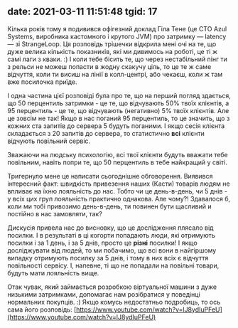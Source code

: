 date: 2021-03-11 11:51:48
tgid: 17
----

Кілька років тому я подивився офігезний доклад Гіла Тене (це CTO Azul Systems, виробника кастомного і крутого JVM) про затримку — latency — зі StrangeLoop. Ця розповідь трішечки відкрила мені очі на те, що дуже велика кількість показників, які ми дивимось на роботі, це ті ж самі лаги з кваки. :) І коли тебе бісить те, що через нестабільний пінг ти з рельси не можеш попасти в жодну скакучу ціль, то це те ж саме відчуття, коли ти висиш на лінії в колл-центрі, або чекаєш, коли ж там вже посилочка приїде.

І одна частина цієї розповіді була про те, що на перший погляд здається, що 50 перцентиль затримки - це те, що відчувають 50% твоїх клієнтів, а 95 перцентиль - це те, що відчувають (негативно) 5% твоїх клієнтів. Але це зовсім не так! Якщо в нас поганий 95 перцентиль, то це значить, що з кожних ста запитів до сервера 5 будуть поганими. І якщо сесія клієнта складається з 20 запитів до сервера, то статистично **всі** клієнти відчують повільний сервіс. 

Зважаючи на людську психологію, всі твої клієнти будуть вважати тебе повільним, навіть попри те, що 50 перцентиль в тебе найкращий у світі.

Тригернуло мене це написати сьогоднішне обговорення. Виявився інтересний факт: швидкість привезення наших (Касти) товарів людям не впливає на їхню лояльність до нас. Тобто чи це день-в-день, чи 5 днів - у всіх цих груп лояльність практично однакова. Але чому?! Здавалося б, коли ми тобі привозимо день-в-день, ти повинен бути щасливий и постійно в нас замовляти, так?

Дискусія привела нас до висновку, що це дослідження плясало від посилки. І в результаті в ці когорти попадають люди, які отримують посилки і за 1 день, і за 5 днів, просто це **різні** посилки! І якщо досліджувати від людей, то ми побачимо, що всі вони в найгіршому випадку отримують посилку за 5 днів, і тому в них всіх є відчуття повільності сервісу. І, напевне, ті що не попадали на повільні товари, будуть мати лояльність вище.

Отак чувак, який займається розробкою віртуальної машини з дуже низькими затримками, допомагає нам розібратися у поведінці нормальних покупців. :) Якщо комусь недостатньо подробиць, то ось сама його розповідь: [https://www.youtube.com/watch?v=lJ8ydIuPFeU](https://www.youtube.com/watch?v=lJ8ydIuPFeU)